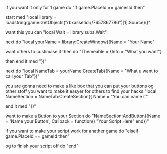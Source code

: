 if you want it only for 1 game do "if game.PlaceId == gamesId then"


start med "local library = loadstring(game:GetObjects("rbxassetid://7657867786")[1].Source)()"

want this you can "local Wait = library.subs.Wait"


next do "local yourName = library:CreateWindow({Name = "Your Name"

want others to custimase it then do "Themeable = {Info = "What you want"}

then end it med "})"


next do "local NameTab = yourName:CreateTab({Name = "What u want to call your Tab"})"

you are gonna need to make a like box that you can put your buttons og other stoff you want to make it easyer for others to find your hacks "local NameSection = NameTab:CreateSection({
Name = "You can name it"

end it med "})"


want to make a Button to your Section do "NameSection:AddButton({Name = 'Name your Button', Callback = function() "Your Script Here" end})"


if you want to make your script work for anather game do "elseif game.PlaceId == gameId then"


og to finish your script off do "end"
